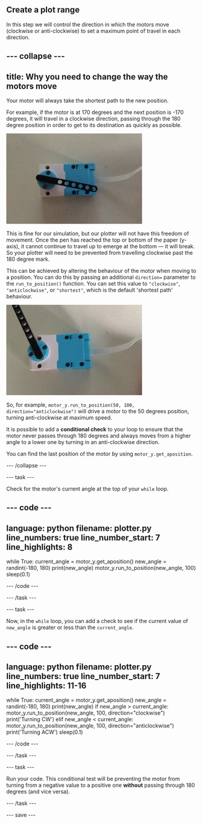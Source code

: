 ## Create a plot range

In this step we will control the direction in which the motors move (clockwise or anti-clockwise) to set a maximum point of travel in each direction. 

--- collapse ---
---
title: Why you need to change the way the motors move
---

Your motor will always take the shortest path to the new position. 

For example, if the motor is at 170 degrees and the next position is -170 degrees, it will travel in a clockwise direction, passing through the 180 degree position in order to get to its destination as quickly as possible. 

![A movie clip showing a LEGO® Technic™ motor with a black beam element attached. The motor is turning and the attached beam is rotating like a clock hand in response to the data. The motor turns through a full 360 degrees, travelling clockwise and anti-clockwise, and sometimes passing through the zero position in either direction.](images/motor_through_zero.gif)

This is fine for our simulation, but our plotter will not have this freedom of movement. Once the pen has reached the top or bottom of the paper (y-axis), it cannot continue to travel up to emerge at the bottom — it will break. So your plotter will need to be prevented from travelling clockwise past the 180 degree mark.

This can be achieved by altering the behaviour of the motor when moving to a position. You can do this by passing an additional `direction=` parameter to the `run_to_position()` function. You can set this value to `"clockwise"`, `"anticlockwise"`, or `"shortest"`, which is the default 'shortest path' behaviour.

![A movie clip showing a LEGO® Technic™ motor with a black beam element attached. The motor is turning and the attached beam rotating like a clock hand in response to the data. The motor turns between 0 and 180 degrees, but never passes through zero.](images/motor_not_zero.gif)

So, for example, `motor_y.run_to_position(50, 100, direction="anticlockwise")` will drive a motor to the 50 degrees position, turning anti-clockwise at maximum speed.

It is possible to add a **conditional check** to your loop to ensure that the motor never passes through 180 degrees and always moves from a higher angle to a lower one by turning in an anti-clockwise direction.

You can find the last position of the motor by using `motor_y.get_aposition`.

--- /collapse ---

--- task ---

Check for the motor's current angle at the top of your `while` loop.

--- code ---
---
language: python
filename: plotter.py
line_numbers: true
line_number_start: 7
line_highlights: 8
---

while True:
    current_angle = motor_y.get_aposition()
    new_angle = randint(-180, 180)
    print(new_angle)
    motor_y.run_to_position(new_angle, 100)
    sleep(0.1)

--- /code ---

--- /task ---

--- task ---

Now, in the `while` loop, you can add a check to see if the current value of `new_angle` is greater or less than the `current_angle`.

--- code ---
---
language: python
filename: plotter.py
line_numbers: true
line_number_start: 7
line_highlights: 11-16
---

while True:
    current_angle = motor_y.get_aposition()
    new_angle = randint(-180, 180)
    print(new_angle)
    if new_angle > current_angle:
        motor_y.run_to_position(new_angle, 100, direction="clockwise")
        print('Turning CW')
    elif new_angle < current_angle:
        motor_y.run_to_position(new_angle, 100, direction="anticlockwise")
        print('Turning ACW')
    sleep(0.1)
    
--- /code ---

--- /task ---

--- task ---

Run your code. This conditional test will be preventing the motor from turning from a negative value to a positive one **without** passing through 180 degrees (and vice versa).

--- /task ---

--- save ---

